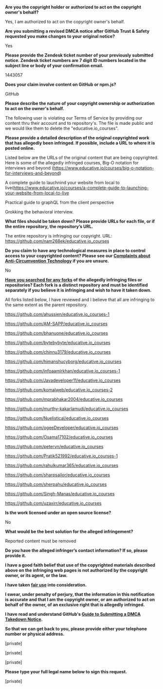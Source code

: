 **Are you the copyright holder or authorized to act on the copyright owner's behalf?**

Yes, I am authorized to act on the copyright owner's behalf.

**Are you submitting a revised DMCA notice after GitHub Trust & Safety requested you make changes to your original notice?**

Yes

**Please provide the Zendesk ticket number of your previously submitted notice. Zendesk ticket numbers are 7 digit ID numbers located in the subject line or body of your confirmation email.**

1443057

**Does your claim involve content on GitHub or npm.js?**

GitHub

**Please describe the nature of your copyright ownership or authorization to act on the owner's behalf.**

The following user is violating our Terms of Service by providing our content thru their account and to repository's. The file is made public and we would like them to delete the "educative.io_courses".

**Please provide a detailed description of the original copyrighted work that has allegedly been infringed. If possible, include a URL to where it is posted online.**

Listed below are the URLs of the original content that are being copyrighted. Here is some of the allegedly infringed courses, Big-O notation for interviews and beyond (https://www.educative.io/courses/big-o-notation-for-interviews-and-beyond)

A complete guide to lauchnind your website from local to live(https://www.educative.io/courses/a-complete-guide-to-launching-your-website-from-local-to-live

Practical guide to graphQL from the client perspective

Grokking the behavioral interview.

**What files should be taken down? Please provide URLs for each file, or if the entire repository, the repository’s URL.**

The entire repository is infringing our copyright. URL: https://github.com/nam268ek/educative.io_courses

**Do you claim to have any technological measures in place to control access to your copyrighted content? Please see our <a href="https://docs.github.com/articles/guide-to-submitting-a-dmca-takedown-notice#complaints-about-anti-circumvention-technology">Complaints about Anti-Circumvention Technology</a> if you are unsure.**

No

**<a href="https://docs.github.com/articles/dmca-takedown-policy#b-what-about-forks-or-whats-a-fork">Have you searched for any forks</a> of the allegedly infringing files or repositories? Each fork is a distinct repository and must be identified separately if you believe it is infringing and wish to have it taken down.**

All forks listed below, I have reviewed and I believe that all are infringing to the same extent as the parent repository.

https://github.com/ahussien/educative.io_courses-1

https://github.com/AM-SAPP/educative.io_courses

https://github.com/bhanuone/educative.io_courses

https://github.com/bytebybyte/educative.io_courses

https://github.com/chinnu3179/educative.io_courses

https://github.com/himanshucyborg/educative.io_courses

https://github.com/infoaamirkhan/educative.io_courses-1

https://github.com/Javadeveloper11/educative.io_courses

https://github.com/komalweb/educative.io_courses-2

https://github.com/mprabhakar2004/educative.io_courses

https://github.com/murthy-kakarlamudi/educative.io_courses

https://github.com/Nuelistical/educative.io_courses

https://github.com/ogeeDeveloper/educative.io_courses

https://github.com/Osama17102/educative.io_courses

https://github.com/petervn/educative.io_courses

https://github.com/Pratik521992/educative.io_courses-1

https://github.com/rahulkumar365/educative.io_courses

https://github.com/sharpsailor/educative.io_courses

https://github.com/sherpahu/educative.io_courses

https://github.com/Singh-Manas/educative.io_courses

https://github.com/uzaxirr/educative.io_courses

**Is the work licensed under an open source license?**

No

**What would be the best solution for the alleged infringement?**

Reported content must be removed

**Do you have the alleged infringer’s contact information? If so, please provide it.**

**I have a good faith belief that use of the copyrighted materials described above on the infringing web pages is not authorized by the copyright owner, or its agent, or the law.**

**I have taken <a href="https://www.lumendatabase.org/topics/22">fair use</a> into consideration.**

**I swear, under penalty of perjury, that the information in this notification is accurate and that I am the copyright owner, or am authorized to act on behalf of the owner, of an exclusive right that is allegedly infringed.**

**I have read and understand GitHub's <a href="https://docs.github.com/articles/guide-to-submitting-a-dmca-takedown-notice/">Guide to Submitting a DMCA Takedown Notice</a>.**

**So that we can get back to you, please provide either your telephone number or physical address.**

[private]

[private]

[private]

**Please type your full legal name below to sign this request.**

[private]
